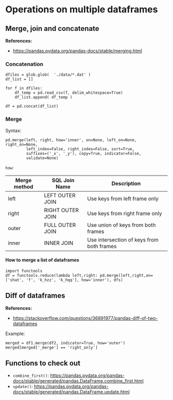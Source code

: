 # Operations on multiple dataframes

## Merge, join and concatenate

**References:**
- https://pandas.pydata.org/pandas-docs/stable/merging.html

### Concatenation

~~~~
dfiles = glob.glob(  './data/*.dat' )
df_list = []

for f in dfiles:
    df_temp = pd.read_csv(f, delim_whitespace=True)
    df_list.append( df_temp )

df = pd.concat(df_list)
~~~~


### Merge

Syntax:

~~~~
pd.merge(left, right, how='inner', on=None, left_on=None, right_on=None,
         left_index=False, right_index=False, sort=True,
         suffixes=('_x', '_y'), copy=True, indicator=False,
         validate=None)
~~~~


`how`:

| Merge method | SQL Join Name    |           Description                       |
| ------------ | ---------------- | ------------------------------------------- | 
|     left     | LEFT OUTER JOIN  | Use keys from left frame only               |
|     right    | RIGHT OUTER JOIN | Use keys from right frame only              |
|     outer    | FULL OUTER JOIN  | Use union of keys from both frames          |
|     inner    | INNER JOIN       | Use intersection of keys from both frames   |

#### How to merge a list of dataframes

~~~~
import functools
df = functools.reduce(lambda left,right: pd.merge(left,right,on=['shat', 'f', 'k_hzz', 'k_hqq'], how='inner'), dfs)
~~~~



## Diff of dataframes

**References:**
- https://stackoverflow.com/questions/36891977/pandas-diff-of-two-dataframes

Example:

~~~~
merged = df1.merge(df2, indicator=True, how='outer')
merged[merged['_merge'] == 'right_only']
~~~~


## Functions to check out

- `combine_first()`: https://pandas.pydata.org/pandas-docs/stable/generated/pandas.DataFrame.combine_first.html
- `update()`: https://pandas.pydata.org/pandas-docs/stable/generated/pandas.DataFrame.update.html
